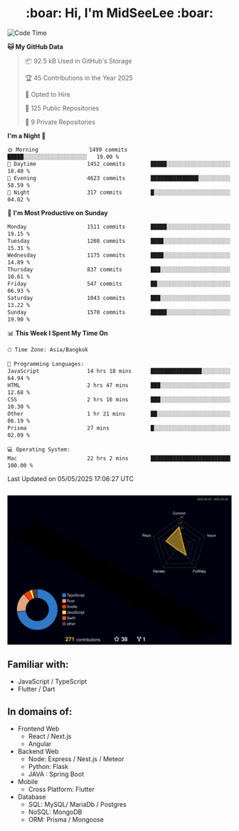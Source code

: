 <h1 align="center"> :boar: Hi, I'm MidSeeLee :boar:</h1>
 
<!--START_SECTION:waka-->
![Code Time](http://img.shields.io/badge/Code%20Time-2%2C860%20hrs%2049%20mins-blue)

**🐱 My GitHub Data** 

> 📦 92.5 kB Used in GitHub's Storage 
 > 
> 🏆 45 Contributions in the Year 2025
 > 
> 💼 Opted to Hire
 > 
> 📜 125 Public Repositories 
 > 
> 🔑 9 Private Repositories 
 > 
**I'm a Night 🦉** 

```text
🌞 Morning                1499 commits        █████░░░░░░░░░░░░░░░░░░░░   19.00 % 
🌆 Daytime                1452 commits        █████░░░░░░░░░░░░░░░░░░░░   18.40 % 
🌃 Evening                4623 commits        ███████████████░░░░░░░░░░   58.59 % 
🌙 Night                  317 commits         █░░░░░░░░░░░░░░░░░░░░░░░░   04.02 % 
```
📅 **I'm Most Productive on Sunday** 

```text
Monday                   1511 commits        █████░░░░░░░░░░░░░░░░░░░░   19.15 % 
Tuesday                  1208 commits        ████░░░░░░░░░░░░░░░░░░░░░   15.31 % 
Wednesday                1175 commits        ████░░░░░░░░░░░░░░░░░░░░░   14.89 % 
Thursday                 837 commits         ███░░░░░░░░░░░░░░░░░░░░░░   10.61 % 
Friday                   547 commits         ██░░░░░░░░░░░░░░░░░░░░░░░   06.93 % 
Saturday                 1043 commits        ███░░░░░░░░░░░░░░░░░░░░░░   13.22 % 
Sunday                   1570 commits        █████░░░░░░░░░░░░░░░░░░░░   19.90 % 
```


📊 **This Week I Spent My Time On** 

```text
🕑︎ Time Zone: Asia/Bangkok

💬 Programming Languages: 
JavaScript               14 hrs 18 mins      ████████████████░░░░░░░░░   64.94 % 
HTML                     2 hrs 47 mins       ███░░░░░░░░░░░░░░░░░░░░░░   12.68 % 
CSS                      2 hrs 16 mins       ███░░░░░░░░░░░░░░░░░░░░░░   10.30 % 
Other                    1 hr 21 mins        ██░░░░░░░░░░░░░░░░░░░░░░░   06.19 % 
Prisma                   27 mins             █░░░░░░░░░░░░░░░░░░░░░░░░   02.09 % 

💻 Operating System: 
Mac                      22 hrs 2 mins       █████████████████████████   100.00 % 
```


 Last Updated on 05/05/2025 17:06:27 UTC
<!--END_SECTION:waka-->

##

![](./profile-3d-contrib/profile-night-rainbow.svg)

## Familiar with:
- JavaScript / TypeScript
- Flutter / Dart

## In domains of:
- Frontend Web
  - React / Next.js
  - Angular
- Backend Web
  - Node: Express / Nest.js / Meteor
  - Python: Flask
  - JAVA : Spring Boot
- Mobile
  - Cross Platform: Flutter
- Database
  - SQL: MySQL/ MariaDb / Postgres
  - NoSQL: MongoDB
  - ORM: Prisma / Mongoose
